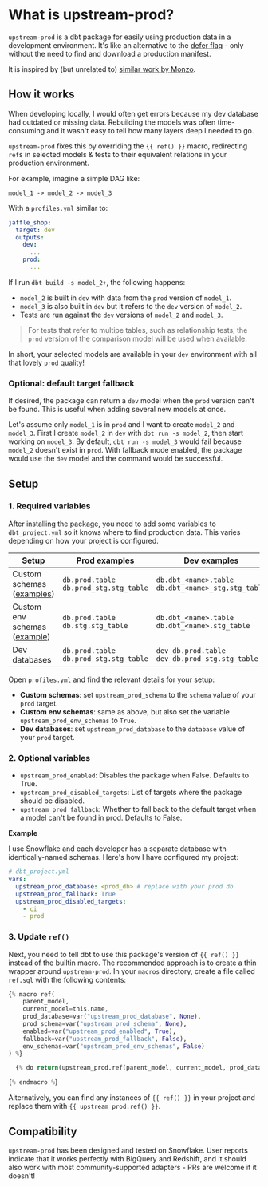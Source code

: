 # What is upstream-prod?

`upstream-prod` is a dbt package for easily using production data in a development environment. It's like an alternative to the [defer flag](https://docs.getdbt.com/reference/node-selection/defer) - only without the need to find and download a production manifest.

It is inspired by (but unrelated to) [similar work by Monzo](https://monzo.com/blog/2021/10/14/an-introduction-to-monzos-data-stack).

## How it works
When developing locally, I would often get errors because my dev database had outdated or missing data. Rebuilding the models was often time-consuming and it wasn't easy to tell how many layers deep I needed to go.

`upstream-prod` fixes this by overriding the `{{ ref() }}` macro, redirecting `ref`s in selected models & tests to their equivalent relations in your production environment.

For example, imagine a simple DAG like:
```
model_1 -> model_2 -> model_3
```
With a `profiles.yml` similar to:
```yml
jaffle_shop:
  target: dev
  outputs:
    dev:
      ...
    prod:
      ...
```
If I run `dbt build -s model_2+`, the following happens:
- `model_2` is built in `dev` with data from the `prod` version of `model_1`.
- `model_3` is also built in `dev` but it refers to the `dev` version of `model_2`.
- Tests are run against the `dev` versions of `model_2` and `model_3`.

> For tests that refer to multipe tables, such as relationship tests, the `prod` version of the comparison model will be used when available.

In short, your selected models are available in your `dev` environment with all that lovely `prod` quality!

### Optional: default target fallback
If desired, the package can return a `dev` model when the `prod` version can't be found. This is useful when adding several new models at once.

Let's assume only `model_1` is in `prod` and I want to create `model_2` and `model_3`. First I create `model_2` in `dev` with `dbt run -s model_2`, then start working on `model_3`. By default, `dbt run -s model_3` would fail because `model_2` doesn't exist in `prod`. With fallback mode enabled, the package would use the `dev` model and the command would be successful.

## Setup

### 1. Required variables

After installing the package, you need to add some variables to `dbt_project.yml` so it knows where to find production data. This varies depending on how your project is configured.

| Setup                                                                                                     | Prod examples                               | Dev examples                                            |
|-----------------------------------------------------------------------------------------------------------|---------------------------------------------|---------------------------------------------------------|
| Custom schemas ([examples](https://docs.getdbt.com/docs/build/custom-schemas#what-is-a-custom-schema))    | `db.prod.table`</br>`db.prod_stg.stg_table` | `db.dbt_<name>.table`</br>`db.dbt_<name>_stg.stg_table` |
| Custom env schemas ([example](https://docs.getdbt.com/docs/build/custom-schemas#what-is-a-custom-schema)) | `db.prod.table`</br>`db.stg.stg_table`      | `db.dbt_<name>.table`</br>`db.dbt_<name>.stg_table`     |
| Dev databases                                                                                             | `db.prod.table`</br>`db.prod_stg.stg_table` | `dev_db.prod.table`</br>`dev_db.prod_stg.stg_table`     |

Open `profiles.yml` and find the relevant details for your setup:
- **Custom schemas**: set `upstream_prod_schema` to the `schema` value of your `prod` target.
- **Custom env schemas**: same as above, but also set the variable `upstream_prod_env_schemas` to `True`.
- **Dev databases**: set `upstream_prod_database` to the `database` value of your `prod` target.

### 2. Optional variables
- `upstream_prod_enabled`: Disables the package when False. Defaults to True.
- `upstream_prod_disabled_targets`: List of targets where the package should be disabled.
- `upstream_prod_fallback`: Whether to fall back to the default target when a model can't be found in prod. Defaults to False.

**Example**

I use Snowflake and each developer has a separate database with identically-named schemas. Here's how I have configured my project:

```yml
# dbt_project.yml
vars:
  upstream_prod_database: <prod_db> # replace with your prod db
  upstream_prod_fallback: True
  upstream_prod_disabled_targets:
    - ci
    - prod
```

### 3. Update `ref()`
Next, you need to tell dbt to use this package's version of `{{ ref() }}` instead of the builtin macro. The recommended approach is to create a thin wrapper around `upstream-prod`. In your `macros` directory, create a file called `ref.sql` with the following contents:
```python
{% macro ref(
    parent_model, 
    current_model=this.name, 
    prod_database=var("upstream_prod_database", None), 
    prod_schema=var("upstream_prod_schema", None),
    enabled=var("upstream_prod_enabled", True),
    fallback=var("upstream_prod_fallback", False),
    env_schemas=var("upstream_prod_env_schemas", False)
) %}

  {% do return(upstream_prod.ref(parent_model, current_model, prod_database, prod_schema, enabled, fallback, env_schemas)) %}

{% endmacro %}
```

Alternatively, you can find any instances of `{{ ref() }}` in your project and replace them with `{{ upstream_prod.ref() }}`.

## Compatibility
`upstream-prod` has been designed and tested on Snowflake. User reports indicate that it works perfectly with BigQuery and Redshift, and it should also work with most community-supported adapters - PRs are welcome if it doesn't!
